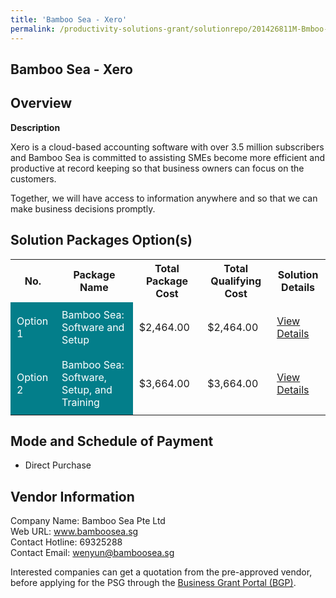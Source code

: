```yaml
---
title: 'Bamboo Sea - Xero'
permalink: /productivity-solutions-grant/solutionrepo/201426811M-Bmboo-S-Xro-G
---
```


## Bamboo Sea - Xero

## Overview

**Description**

Xero is a cloud-based accounting software with over 3.5 million subscribers and Bamboo Sea is committed to assisting SMEs become more efficient and productive at record keeping so that business owners can focus on the customers. 

Together, we will have access to information anywhere and so that we can make business decisions promptly.

## Solution Packages Option(s)

<table>
<tr>
<th><b>No.</b></th>
<th><b>Package Name</b></th>
<th><b>Total Package Cost</b></th>
<th><b>Total Qualifying Cost</b></th>
<th><b>Solution Details</b></th>
</tr>
<tr>
<td style='padding: 10px; background-color: #037E8A; color: #FFFFFF;'>Option 1</td>
<td style='padding: 10px; background-color: #037E8A; color: #FFFFFF;'>Bamboo Sea: Software and Setup</td>
<td style='padding: 10px;'>$2,464.00</td>
<td style='padding: 10px;'>$2,464.00</td>
<td style='padding: 10px;'><a href='/psg/Bamboo_Xero_01082024_Desensitised_Annex3_Part1.pdf' target='_blank'>View Details</a></td>
</tr>
<tr>
<td style='padding: 10px; background-color: #037E8A; color: #FFFFFF;'>Option 2</td>
<td style='padding: 10px; background-color: #037E8A; color: #FFFFFF;'>Bamboo Sea: Software, Setup, and Training</td>
<td style='padding: 10px;'>$3,664.00</td>
<td style='padding: 10px;'>$3,664.00</td>
<td style='padding: 10px;'><a href='/psg/Bamboo_Xero_01082024_Desensitised_Annex3_Part2.pdf' target='_blank'>View Details</a></td>
</tr>
</table>

## Mode and Schedule of Payment

 - Direct Purchase

## Vendor Information

 Company Name: Bamboo Sea Pte Ltd<br>Web URL: www.bamboosea.sg <br>Contact Hotline: 69325288 <br>Contact Email: wenyun@bamboosea.sg <br>

Interested companies can get a quotation from the pre-approved vendor, before applying for the PSG through the <a href='https://www.businessgrants.gov.sg/' target='_blank' rel='noopener'>Business Grant Portal (BGP)</a>.

<script src="/jquery/resize-tables.js"></script>
